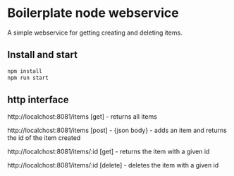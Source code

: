 # Boilerplate node webservice

A simple webservice for getting creating and deleting items.

##  Install and start

```bash
npm install
npm run start
```

## http interface

http://localchost:8081/items [get] - returns all items

http://localchost:8081/items [post] - {json body} - adds an item and returns the id of the item created

http://localchost:8081/items/:id [get] - returns the item with a given id

http://localchost:8081/items/:id [delete] - deletes the item with a given id

